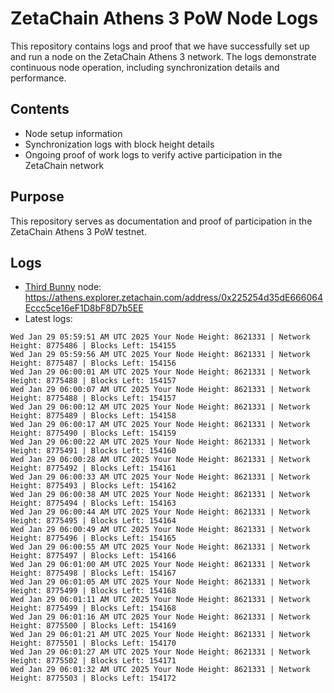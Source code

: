 # ZetaChain Athens 3 PoW Node Logs
This repository contains logs and proof that we have successfully set up and run a node on the ZetaChain Athens 3 network. The logs demonstrate continuous node operation, including synchronization details and performance.

## Contents
- Node setup information
- Synchronization logs with block height details
- Ongoing proof of work logs to verify active participation in the ZetaChain network

## Purpose
This repository serves as documentation and proof of participation in the ZetaChain Athens 3 PoW testnet.

## Logs

- [Third Bunny](https://thirdbunny.xyz/) node: https://athens.explorer.zetachain.com/address/0x225254d35dE666064Eccc5ce16eF1D8bF8D7b5EE
- Latest logs:
```
Wed Jan 29 05:59:51 AM UTC 2025 Your Node Height: 8621331 | Network Height: 8775486 | Blocks Left: 154155
Wed Jan 29 05:59:56 AM UTC 2025 Your Node Height: 8621331 | Network Height: 8775487 | Blocks Left: 154156
Wed Jan 29 06:00:01 AM UTC 2025 Your Node Height: 8621331 | Network Height: 8775488 | Blocks Left: 154157
Wed Jan 29 06:00:07 AM UTC 2025 Your Node Height: 8621331 | Network Height: 8775488 | Blocks Left: 154157
Wed Jan 29 06:00:12 AM UTC 2025 Your Node Height: 8621331 | Network Height: 8775489 | Blocks Left: 154158
Wed Jan 29 06:00:17 AM UTC 2025 Your Node Height: 8621331 | Network Height: 8775490 | Blocks Left: 154159
Wed Jan 29 06:00:22 AM UTC 2025 Your Node Height: 8621331 | Network Height: 8775491 | Blocks Left: 154160
Wed Jan 29 06:00:28 AM UTC 2025 Your Node Height: 8621331 | Network Height: 8775492 | Blocks Left: 154161
Wed Jan 29 06:00:33 AM UTC 2025 Your Node Height: 8621331 | Network Height: 8775493 | Blocks Left: 154162
Wed Jan 29 06:00:38 AM UTC 2025 Your Node Height: 8621331 | Network Height: 8775494 | Blocks Left: 154163
Wed Jan 29 06:00:44 AM UTC 2025 Your Node Height: 8621331 | Network Height: 8775495 | Blocks Left: 154164
Wed Jan 29 06:00:49 AM UTC 2025 Your Node Height: 8621331 | Network Height: 8775496 | Blocks Left: 154165
Wed Jan 29 06:00:55 AM UTC 2025 Your Node Height: 8621331 | Network Height: 8775497 | Blocks Left: 154166
Wed Jan 29 06:01:00 AM UTC 2025 Your Node Height: 8621331 | Network Height: 8775498 | Blocks Left: 154167
Wed Jan 29 06:01:05 AM UTC 2025 Your Node Height: 8621331 | Network Height: 8775499 | Blocks Left: 154168
Wed Jan 29 06:01:11 AM UTC 2025 Your Node Height: 8621331 | Network Height: 8775499 | Blocks Left: 154168
Wed Jan 29 06:01:16 AM UTC 2025 Your Node Height: 8621331 | Network Height: 8775500 | Blocks Left: 154169
Wed Jan 29 06:01:21 AM UTC 2025 Your Node Height: 8621331 | Network Height: 8775501 | Blocks Left: 154170
Wed Jan 29 06:01:27 AM UTC 2025 Your Node Height: 8621331 | Network Height: 8775502 | Blocks Left: 154171
Wed Jan 29 06:01:32 AM UTC 2025 Your Node Height: 8621331 | Network Height: 8775503 | Blocks Left: 154172
```
